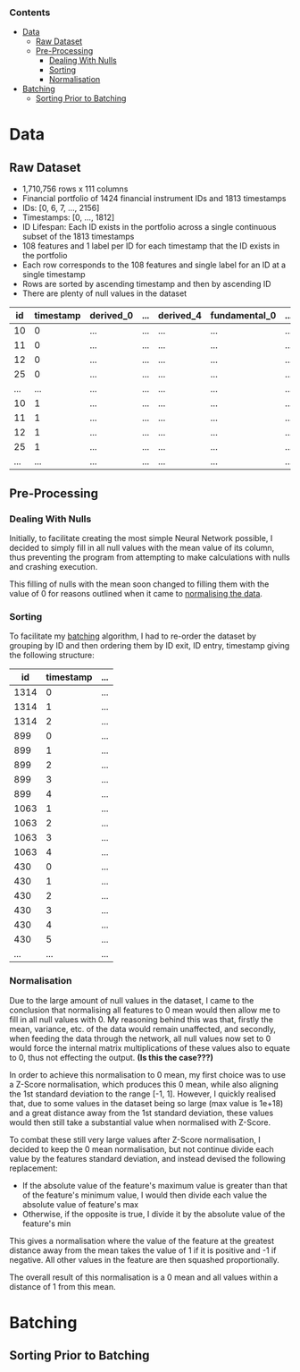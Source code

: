 ### Contents
- [Data](#data)
  - [Raw Dataset](#raw-dataset)
  - [Pre-Processing](#pre-processing)
    - [Dealing With Nulls](#dealing-with-nulls)
    - [Sorting](#sorting)
    - [Normalisation](#pre-processing)
- [Batching](#batching)
    - [Sorting Prior to Batching](#sorting-prior-to-batching)

# Data

## Raw Dataset

* 1,710,756 rows x 111 columns
* Financial portfolio of 1424 financial instrument IDs and 1813 timestamps
* IDs: [0, 6, 7, ..., 2156]
* Timestamps: [0, ..., 1812]
* ID Lifespan: Each ID exists in the portfolio across a single continuous subset of the 1813 timestamps
* 108 features and 1 label per ID for each timestamp that the ID exists in the portfolio
* Each row corresponds to the 108 features and single label for an ID at a single timestamp
* Rows are sorted by ascending timestamp and then by ascending ID
* There are plenty of null values in the dataset

| id | timestamp | derived_0 | ... | derived_4 | fundamental_0 | ... | fundamental_63 | technical_0 | ... | technical_3 | technical_5 | ... | technical_44 | y |
|---|---|---|---|---|---|---|---|---|---|---|---|---|---|---|
| 10 | 0 |...|...|...|...|...|...|...|...|...|...|...|...|...|
| 11 | 0 |...|...|...|...|...|...|...|...|...|...|...|...|...|
| 12 | 0 |...|...|...|...|...|...|...|...|...|...|...|...|...|
| 25 | 0 |...|...|...|...|...|...|...|...|...|...|...|...|...|
| ... | ... |...|...|...|...|...|...|...|...|...|...|...|...|...|
| 10 | 1 |...|...|...|...|...|...|...|...|...|...|...|...|...|
| 11 | 1 |...|...|...|...|...|...|...|...|...|...|...|...|...|
| 12 | 1 |...|...|...|...|...|...|...|...|...|...|...|...|...|
| 25 | 1 |...|...|...|...|...|...|...|...|...|...|...|...|...|
| ... | ... |...|...|...|...|...|...|...|...|...|...|...|...|...|


## Pre-Processing

### Dealing With Nulls

Initially, to facilitate creating the most simple Neural Network possible, I decided to simply fill in all null values with the mean value of its column, thus preventing the program from attempting to make calculations with nulls and crashing execution.

This filling of nulls with the mean soon changed to filling them with the value of 0 for reasons outlined when it came to [normalising the data](#normalisation).

### Sorting

To facilitate my [batching](#batching) algorithm, I had to re-order the dataset by grouping by ID and then ordering them by ID exit, ID entry, timestamp giving the following structure:

| id | timestamp | ... |
|----|-----------|-----|
| 1314 | 0 | ... |
| 1314 | 1 | ... |
| 1314 | 2 | ... |
| 899 | 0 | ... |
| 899 | 1 | ... |
| 899 | 2 | ... |
| 899 | 3 | ... |
| 899 | 4 | ... |
| 1063 | 1 | ... |
| 1063 | 2 | ... |
| 1063 | 3 | ... |
| 1063 | 4 | ... |
| 430 | 0 | ... |
| 430 | 1 | ... |
| 430 | 2 | ... |
| 430 | 3 | ... |
| 430 | 4 | ... |
| 430 | 5 | ... |
| ... | ... | ... |

### Normalisation

Due to the large amount of null values in the dataset, I came to the conclusion that normalising all features to 0 mean would then allow me to fill in all null values with 0. My reasoning behind this was that, firstly the mean, variance, etc. of the data would remain unaffected, and secondly, when feeding the data through the network, all null values now set to 0 would force the internal matrix multiplications of these values also to equate to 0, thus not effecting the output. **(Is this the case???)**

In order to achieve this normalisation to 0 mean, my first choice was to use a Z-Score normalisation, which produces this 0 mean, while also aligning the 1st standard deviation to the range [-1, 1]. However, I quickly realised that, due to some values in the dataset being so large (max value is 1e+18) and a great distance away from the 1st standard deviation, these values would then still take a substantial value when normalised with Z-Score.

To combat these still very large values after Z-Score normalisation, I decided to keep the 0 mean normalisation, but not continue divide each value by the features standard deviation, and instead devised the following replacement:

* If the absolute value of the feature's maximum value is greater than that of the feature's minimum value, I would then divide each value the absolute value of feature's max
* Otherwise, if the opposite is true, I divide it by the absolute value of the feature's min

This gives a normalisation where the value of the feature at the greatest distance away from the mean takes the value of 1 if it is positive and -1 if negative. All other values in the feature are then squashed proportionally.

The overall result of this normalisation is a 0 mean and all values within a distance of 1 from this mean.

# Batching

## Sorting Prior to Batching